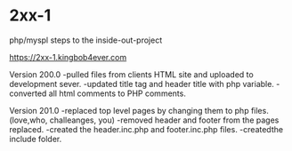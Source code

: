 # 2xx-1
php/myspl steps to the inside-out-project

https://2xx-1.kingbob4ever.com

Version 200.0
-pulled files from clients HTML site and uploaded to development sever.
-updated title tag and header title with php variable.
-converted all html comments to PHP comments.

Version 201.0
-replaced top level pages by changing them to php files. (love,who, challeanges, you)
-removed header and footer from the pages replaced.
-created the header.inc.php and footer.inc.php files.
-createdthe include folder. 
